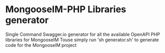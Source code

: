 # MongooseIM-PHP Libraries generator
Single Command Swagger.io generator for all the available OpenAPI PHP libraries for MongooseIM
Touse simply run 
'sh generator.sh' to generate code for the MongooseIM project
